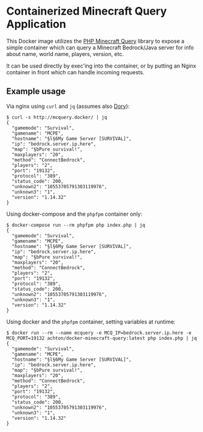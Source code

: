 Containerized Minecraft Query Application
=========================================

This Docker image utilizes the [PHP Minecraft Query](https://github.com/xPaw/PHP-Minecraft-Query) library to expose a simple container which can query a Minecraft Bedrock/Java server for info about name, world name, players, version, etc.

It can be used directly by exec'ing into the container, or by putting an Nginx container in front which can handle incoming requests.

## Example usage

Via nginx using `curl` and `jq` (assumes also [Dory](https://github.com/FreedomBen/dory)):
```
$ curl -s http://mcquery.docker/ | jq
{
  "gamemode": "Survival",
  "gamename": "MCPE",
  "hostname": "§l§6My Game Server [SURVIVAL]",
  "ip": "bedrock.server.ip.here",
  "map": "§bPure survival!",
  "maxplayers": "20",
  "method": "ConnectBedrock",
  "players": "2",
  "port": "19132",
  "protocol": "389",
  "status_code": 200,
  "unknown2": "10553705791303119976",
  "unknown3": "1",
  "version": "1.14.32"
}
```

Using docker-compose and the `phpfpm` container only:
```
$ docker-compose run --rm phpfpm php index.php | jq
{
  "gamemode": "Survival",
  "gamename": "MCPE",
  "hostname": "§l§6My Game Server [SURVIVAL]",
  "ip": "bedrock.server.ip.here",
  "map": "§bPure survival!",
  "maxplayers": "20",
  "method": "ConnectBedrock",
  "players": "2",
  "port": "19132",
  "protocol": "389",
  "status_code": 200,
  "unknown2": "10553705791303119976",
  "unknown3": "1",
  "version": "1.14.32"
}
```

Using docker and the `phpfpm` container, setting variables at runtime:
```
$ docker run --rm --name mcquery -e MCQ_IP=bedrock.server.ip.here -e MCQ_PORT=19132 achton/docker-minecraft-query:latest php index.php | jq
{
  "gamemode": "Survival",
  "gamename": "MCPE",
  "hostname": "§l§6My Game Server [SURVIVAL]",
  "ip": "bedrock.server.ip.here",
  "map": "§bPure survival!",
  "maxplayers": "20",
  "method": "ConnectBedrock",
  "players": "2",
  "port": "19132",
  "protocol": "389",
  "status_code": 200,
  "unknown2": "10553705791303119976",
  "unknown3": "1",
  "version": "1.14.32"
}
```
